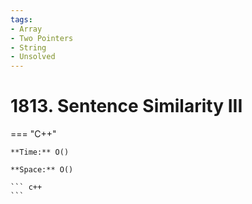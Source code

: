 ```yaml
---
tags:
- Array
- Two Pointers
- String
- Unsolved
---
```



# 1813. Sentence Similarity III

=== "C++"

    **Time:** O()

    **Space:** O()

    ``` c++
    ```